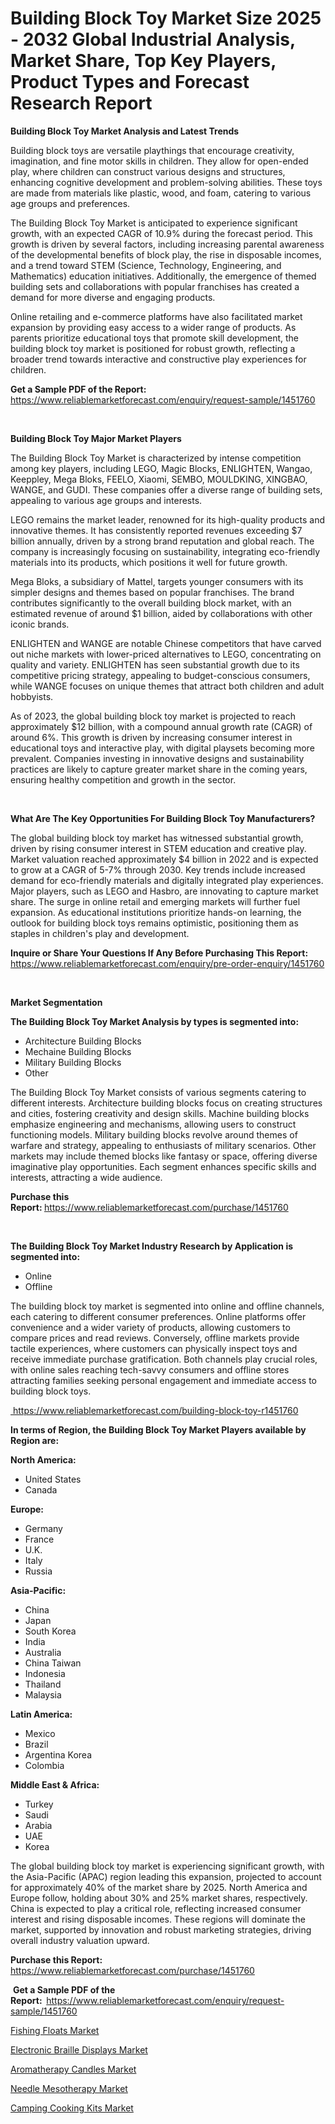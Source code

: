 <p><h1>Building Block Toy Market Size 2025 - 2032 Global Industrial Analysis, Market Share, Top Key Players, Product Types and Forecast Research Report</h1></p><p><strong>Building Block Toy Market Analysis and Latest Trends</strong></p>
<p><p>Building block toys are versatile playthings that encourage creativity, imagination, and fine motor skills in children. They allow for open-ended play, where children can construct various designs and structures, enhancing cognitive development and problem-solving abilities. These toys are made from materials like plastic, wood, and foam, catering to various age groups and preferences.</p><p>The Building Block Toy Market is anticipated to experience significant growth, with an expected CAGR of 10.9% during the forecast period. This growth is driven by several factors, including increasing parental awareness of the developmental benefits of block play, the rise in disposable incomes, and a trend toward STEM (Science, Technology, Engineering, and Mathematics) education initiatives. Additionally, the emergence of themed building sets and collaborations with popular franchises has created a demand for more diverse and engaging products.</p><p>Online retailing and e-commerce platforms have also facilitated market expansion by providing easy access to a wider range of products. As parents prioritize educational toys that promote skill development, the building block toy market is positioned for robust growth, reflecting a broader trend towards interactive and constructive play experiences for children.</p></p>
<p><strong>Get a Sample PDF of the Report:&nbsp;</strong> <a href="https://www.reliablemarketforecast.com/enquiry/request-sample/1451760?utm_campaign=1110&utm_medium=2&utm_source=Github&utm_content=ia&utm_term=04042025&utm_id=building-block-toy">https://www.reliablemarketforecast.com/enquiry/request-sample/1451760</a></p>
<p>&nbsp;</p>
<p><strong>Building Block Toy Major Market Players</strong></p>
<p><p>The Building Block Toy Market is characterized by intense competition among key players, including LEGO, Magic Blocks, ENLIGHTEN, Wangao, Keeppley, Mega Bloks, FEELO, Xiaomi, SEMBO, MOULDKING, XINGBAO, WANGE, and GUDI. These companies offer a diverse range of building sets, appealing to various age groups and interests.</p><p>LEGO remains the market leader, renowned for its high-quality products and innovative themes. It has consistently reported revenues exceeding $7 billion annually, driven by a strong brand reputation and global reach. The company is increasingly focusing on sustainability, integrating eco-friendly materials into its products, which positions it well for future growth.</p><p>Mega Bloks, a subsidiary of Mattel, targets younger consumers with its simpler designs and themes based on popular franchises. The brand contributes significantly to the overall building block market, with an estimated revenue of around $1 billion, aided by collaborations with other iconic brands.</p><p>ENLIGHTEN and WANGE are notable Chinese competitors that have carved out niche markets with lower-priced alternatives to LEGO, concentrating on quality and variety. ENLIGHTEN has seen substantial growth due to its competitive pricing strategy, appealing to budget-conscious consumers, while WANGE focuses on unique themes that attract both children and adult hobbyists.</p><p>As of 2023, the global building block toy market is projected to reach approximately $12 billion, with a compound annual growth rate (CAGR) of around 6%. This growth is driven by increasing consumer interest in educational toys and interactive play, with digital playsets becoming more prevalent. Companies investing in innovative designs and sustainability practices are likely to capture greater market share in the coming years, ensuring healthy competition and growth in the sector.</p></p>
<p>&nbsp;</p>
<p><strong>What Are The Key Opportunities For Building Block Toy Manufacturers?</strong></p>
<p><p>The global building block toy market has witnessed substantial growth, driven by rising consumer interest in STEM education and creative play. Market valuation reached approximately $4 billion in 2022 and is expected to grow at a CAGR of 5-7% through 2030. Key trends include increased demand for eco-friendly materials and digitally integrated play experiences. Major players, such as LEGO and Hasbro, are innovating to capture market share. The surge in online retail and emerging markets will further fuel expansion. As educational institutions prioritize hands-on learning, the outlook for building block toys remains optimistic, positioning them as staples in children's play and development.</p></p>
<p><strong>Inquire or Share Your Questions If Any Before Purchasing This Report:</strong> <a href="https://www.reliablemarketforecast.com/enquiry/pre-order-enquiry/1451760?utm_campaign=1110&utm_medium=2&utm_source=Github&utm_content=ia&utm_term=04042025&utm_id=building-block-toy">https://www.reliablemarketforecast.com/enquiry/pre-order-enquiry/1451760</a></p>
<p>&nbsp;</p>
<p><strong>Market Segmentation</strong></p>
<p><strong>The Building Block Toy Market Analysis by types is segmented into:</strong></p>
<p><ul><li>Architecture Building Blocks</li><li>Mechaine Building Blocks</li><li>Military Building Blocks</li><li>Other</li></ul></p>
<p><p>The Building Block Toy Market consists of various segments catering to different interests. Architecture building blocks focus on creating structures and cities, fostering creativity and design skills. Machine building blocks emphasize engineering and mechanisms, allowing users to construct functioning models. Military building blocks revolve around themes of warfare and strategy, appealing to enthusiasts of military scenarios. Other markets may include themed blocks like fantasy or space, offering diverse imaginative play opportunities. Each segment enhances specific skills and interests, attracting a wide audience.</p></p>
<p><strong>Purchase this Report:&nbsp;</strong><a href="https://www.reliablemarketforecast.com/purchase/1451760?utm_campaign=1110&utm_medium=2&utm_source=Github&utm_content=ia&utm_term=04042025&utm_id=building-block-toy">https://www.reliablemarketforecast.com/purchase/1451760</a></p>
<p>&nbsp;</p>
<p><strong>The Building Block Toy Market Industry Research by Application is segmented into:</strong></p>
<p><ul><li>Online</li><li>Offline</li></ul></p>
<p><p>The building block toy market is segmented into online and offline channels, each catering to different consumer preferences. Online platforms offer convenience and a wider variety of products, allowing customers to compare prices and read reviews. Conversely, offline markets provide tactile experiences, where customers can physically inspect toys and receive immediate purchase gratification. Both channels play crucial roles, with online sales reaching tech-savvy consumers and offline stores attracting families seeking personal engagement and immediate access to building block toys.</p></p>
<p><a href="https://www.reliablemarketforecast.com/building-block-toy-r1451760?utm_campaign=1110&utm_medium=2&utm_source=Github&utm_content=ia&utm_term=04042025&utm_id=building-block-toy">&nbsp;https://www.reliablemarketforecast.com/building-block-toy-r1451760</a></p>
<p><strong>In terms of Region, the Building Block Toy Market Players available by Region are:</strong></p>
<p>
    <p> <strong> North America: </strong>
        <ul>
            <li>United States</li>
            <li>Canada</li>
        </ul>
        </p> 
    <p> <strong> Europe: </strong>
        <ul>
            <li>Germany</li>
            <li>France</li>
            <li>U.K.</li>
            <li>Italy</li>
            <li>Russia</li>
        </ul>
        </p> 
    <p> <strong> Asia-Pacific: </strong>
        <ul>
            <li>China</li>
            <li>Japan</li>
            <li>South Korea</li>
            <li>India</li>
            <li>Australia</li>
            <li>China Taiwan</li>
            <li>Indonesia</li>
            <li>Thailand</li>
            <li>Malaysia</li>
        </ul>
        </p> 
    <p> <strong> Latin America: </strong>
        <ul>
            <li>Mexico</li>
            <li>Brazil</li>
            <li>Argentina Korea</li>
            <li>Colombia</li>
        </ul>
        </p> 
    <p> <strong> Middle East & Africa: </strong>
        <ul>
            <li>Turkey</li>
            <li>Saudi</li>
            <li>Arabia</li>
            <li>UAE</li>
            <li>Korea</li>
        </ul>
    </p>
    </p>
<p><p>The global building block toy market is experiencing significant growth, with the Asia-Pacific (APAC) region leading this expansion, projected to account for approximately 40% of the market share by 2025. North America and Europe follow, holding about 30% and 25% market shares, respectively. China is expected to play a critical role, reflecting increased consumer interest and rising disposable incomes. These regions will dominate the market, supported by innovation and robust marketing strategies, driving overall industry valuation upward.</p></p>
<p><strong>Purchase this Report: </strong><a href="https://www.reliablemarketforecast.com/purchase/1451760?utm_campaign=1110&utm_medium=2&utm_source=Github&utm_content=ia&utm_term=04042025&utm_id=building-block-toy">https://www.reliablemarketforecast.com/purchase/1451760</a></p>
<p>&nbsp;<strong>Get a Sample PDF of the Report:&nbsp;&nbsp;</strong><a href="https://www.reliablemarketforecast.com/enquiry/request-sample/1451760?utm_campaign=1110&utm_medium=2&utm_source=Github&utm_content=ia&utm_term=04042025&utm_id=building-block-toy">https://www.reliablemarketforecast.com/enquiry/request-sample/1451760</a></p>
<p><strong></strong></p>
<p><p><a href="https://github.com/linnuripat/Market-Research-Report-List-1/blob/main/fishing-floats-market.md?utm_campaign=1110&utm_medium=2&utm_source=Github&utm_content=ia&utm_term=04042025&utm_id=building-block-toy">Fishing Floats Market</a></p><p><a href="https://github.com/romeoacuffap/Market-Research-Report-List-1/blob/main/electronic-braille-displays-market.md?utm_campaign=1110&utm_medium=2&utm_source=Github&utm_content=ia&utm_term=04042025&utm_id=building-block-toy">Electronic Braille Displays Market</a></p><p><a href="https://github.com/borsiflorsfa/Market-Research-Report-List-1/blob/main/aromatherapy-candles-market.md?utm_campaign=1110&utm_medium=2&utm_source=Github&utm_content=ia&utm_term=04042025&utm_id=building-block-toy">Aromatherapy Candles Market</a></p><p><a href="https://github.com/kelttnandan9/Market-Research-Report-List-1/blob/main/needle-mesotherapy-market.md?utm_campaign=1110&utm_medium=2&utm_source=Github&utm_content=ia&utm_term=04042025&utm_id=building-block-toy">Needle Mesotherapy Market</a></p><p><a href="https://github.com/larotnanonhx/Market-Research-Report-List-1/blob/main/camping-cooking-kits-market.md?utm_campaign=1110&utm_medium=2&utm_source=Github&utm_content=ia&utm_term=04042025&utm_id=building-block-toy">Camping Cooking Kits Market</a></p></p>
